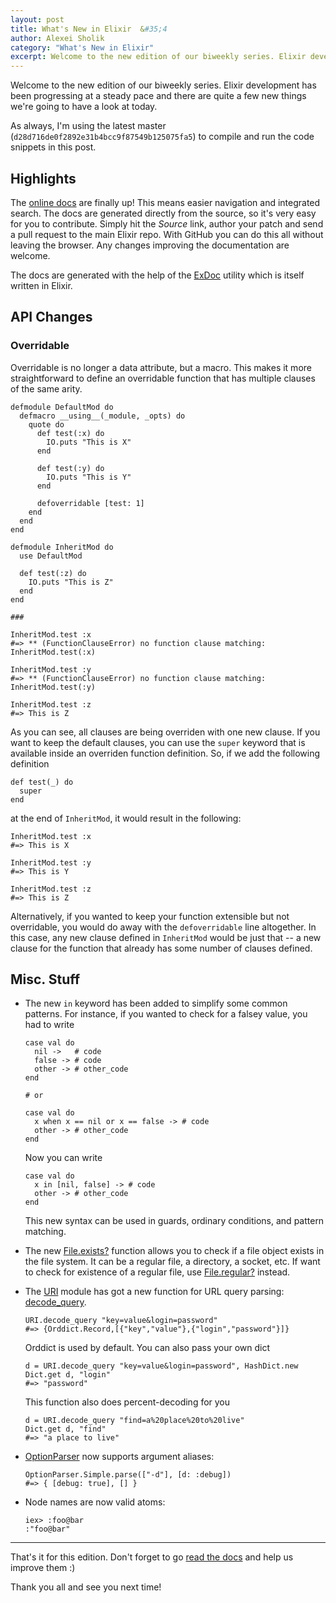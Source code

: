 ```yaml
---
layout: post
title: What's New in Elixir  &#35;4
author: Alexei Sholik
category: "What's New in Elixir"
excerpt: Welcome to the new edition of our biweekly series. Elixir development has been progressing at a steady pace and there are quite a few new things we're going to have a look at today.
---
```

Welcome to the new edition of our biweekly series. Elixir development has been progressing at a steady pace and there are quite a few new things we're going to have a look at today.

As always, I'm using the latest master (`d28d716de0f2892e31b4bcc9f87549b125075fa5`) to compile and run the code snippets in this post.

## Highlights ##

The [online docs][1] are finally up! This means easier navigation and integrated search. The docs are generated directly from the source, so it's very easy for you to contribute. Simply hit the _Source_ link, author your patch and send a pull request to the main Elixir repo. With GitHub you can do this all without leaving the browser. Any changes improving the documentation are welcome.

The docs are generated with the help of the [ExDoc][0] utility which is itself written in Elixir.

  [0]: https://github.com/elixir-lang/ex_doc
  [1]: http://elixir-lang.org/docs/


## API Changes ##

### Overridable ###

Overridable is no longer a data attribute, but a macro. This makes it more straightforward to define an overridable function that has multiple clauses of the same arity.

    defmodule DefaultMod do
      defmacro __using__(_module, _opts) do
        quote do
          def test(:x) do
            IO.puts "This is X"
          end

          def test(:y) do
            IO.puts "This is Y"
          end

          defoverridable [test: 1]
        end
      end
    end

    defmodule InheritMod do
      use DefaultMod

      def test(:z) do
        IO.puts "This is Z"
      end
    end

    ###

    InheritMod.test :x
    #=> ** (FunctionClauseError) no function clause matching: InheritMod.test(:x)

    InheritMod.test :y
    #=> ** (FunctionClauseError) no function clause matching: InheritMod.test(:y)

    InheritMod.test :z
    #=> This is Z

As you can see, all clauses are being overriden with one new clause. If you want to keep the default clauses, you can use the `super` keyword that is available inside an overriden function definition. So, if we add the following definition

    def test(_) do
      super
    end

at the end of `InheritMod`, it would result in the following:

    InheritMod.test :x
    #=> This is X

    InheritMod.test :y
    #=> This is Y

    InheritMod.test :z
    #=> This is Z

Alternatively, if you wanted to keep your function extensible but not overridable, you would do away with the `defoverridable` line altogether. In this case, any new clause defined in `InheritMod` would be just that -- a new clause for the function that already has some number of clauses defined.

## Misc. Stuff ##

* The new `in` keyword has been added to simplify some common patterns. For instance, if you wanted to check for a falsey value, you had to write

      case val do
        nil ->   # code
        false -> # code
        other -> # other_code
      end

      # or

      case val do
        x when x == nil or x == false -> # code
        other -> # other_code
      end

  Now you can write

      case val do
        x in [nil, false] -> # code
        other -> # other_code
      end

  This new syntax can be used in guards, ordinary conditions, and pattern matching.

* The new [File.exists?][2] function allows you to check if a file object exists in the file system. It can be a regular file, a directory, a socket, etc. If want to check for existence of a regular file, use [File.regular?][3] instead.

  [2]: http://elixir-lang.org/docs/stable/File.html#exists?/1
  [3]: http://elixir-lang.org/docs/stable/File.html#regular?/1

* The [URI][4] module has got a new function for URL query parsing: [decode_query][5].

      URI.decode_query "key=value&login=password"
      #=> {Orddict.Record,[{"key","value"},{"login","password"}]}

    Orddict is used by default. You can also pass your own dict

      d = URI.decode_query "key=value&login=password", HashDict.new
      Dict.get d, "login"
      #=> "password"

    This function also does percent-decoding for you

      d = URI.decode_query "find=a%20place%20to%20live"
      Dict.get d, "find"
      #=> "a place to live"

  [4]: http://elixir-lang.org/docs/stable/URI.html
  [5]: http://elixir-lang.org/docs/stable/URI.html#decode_query/2

* [OptionParser][6] now supports argument aliases:

      OptionParser.Simple.parse(["-d"], [d: :debug])
      #=> { [debug: true], [] }

  [6]: http://elixir-lang.org/docs/stable/OptionParser.Simple.html

* Node names are now valid atoms:

      iex> :foo@bar
      :"foo@bar"

---

That's it for this edition. Don't forget to go [read the docs][1] and help us improve them :)

Thank you all and see you next time!
